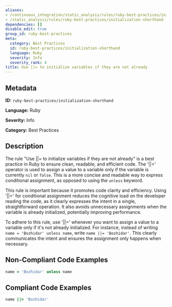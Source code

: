 ```yaml
---
aliases:
- /continuous_integration/static_analysis/rules/ruby-best-practices/initialization-shorthand
- /static_analysis/rules/ruby-best-practices/initialization-shorthand
dependencies: []
disable_edit: true
group_id: ruby-best-practices
meta:
  category: Best Practices
  id: ruby-best-practices/initialization-shorthand
  language: Ruby
  severity: Info
  severity_rank: 4
title: Use ||= to initialize variables if they are not already
---
```

<!--  SOURCED FROM https://github.com/DataDog/datadog-static-analyzer-rule-docs -->


## Metadata
**ID:** `ruby-best-practices/initialization-shorthand`

**Language:** Ruby

**Severity:** Info

**Category:** Best Practices

## Description
The rule "Use ||= to initialize variables if they are not already" is a best practice in Ruby to ensure clean, readable, and efficient code. The '||=' operator is used to assign a value to a variable only if the variable is currently `nil` or `false`. This is a more concise and readable way to express conditional assignment, as opposed to using the `unless` keyword.

This rule is important because it promotes code clarity and efficiency. Using '||=' for conditional assignment reduces the cognitive load on the developer reading the code, as it clearly expresses the intent in a single, straightforward operation. It also avoids unnecessary assignments when the variable is already initialized, potentially improving performance.

To adhere to this rule, use '||=' whenever you want to assign a value to a variable only if it's not already initialized. For instance, instead of writing `name = 'Bozhidar' unless name`, write `name ||= 'Bozhidar'`. This clearly communicates the intent and ensures the assignment only happens when necessary.

## Non-Compliant Code Examples
```ruby
name = 'Bozhidar' unless name
```

## Compliant Code Examples
```ruby
name ||= 'Bozhidar'
```
